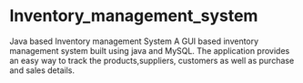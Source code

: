 # Inventory_management_system
Java based Inventory management System
A GUI based inventory management system built using java and MySQL. 
The application provides an easy way to track the products,suppliers, customers as well as purchase and sales details. 
